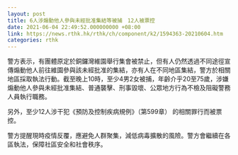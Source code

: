 ```yaml
---
layout: post
title: 6人涉煽動他人參與未經批准集結等被捕　12人被票控
date: 2021-06-04 22:49:52.000000000 +08:00
link: https://news.rthk.hk/rthk/ch/component/k2/1594363-20210604.htm
categories: rthk
---
```


警方表示，有團體原定於銅鑼灣維園舉行集會被禁止，但有人仍然透過不同途徑宣傳煽動他人前往維園參與該未經批准的集結，亦有人在不同地區集結，警方於相關地區採取執法行動。截至晚上10時，至少4男2女被捕，年齡介乎20至75歲，涉嫌煽動他人參與未經批准集結、普通襲擊、刑事毀壞、公眾地方行為不檢及阻礙警務人員執行職務。

另外，至少12人涉干犯《預防及控制疾病規例》（第599章） 的相關罪行而被票控。

警方提醒現時疫情反覆，應避免人群聚集，減低病毒擴散的風險。警方會繼續在各區執法，保障社區安全和社會秩序。
